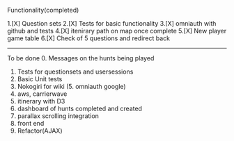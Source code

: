 Functionality(completed)

1.[X] Question sets
2.[X] Tests for basic functionality
3.[X] omniauth with github and tests
4.[X] itenirary path on map once complete
5.[X] New player game table
6.[X] Check of 5 questions and redirect back


-----------------------------------

To be done
0. Messages on the hunts being played
1. Tests for questionsets and usersessions
3. Basic Unit tests
4. Nokogiri for wiki
(5. omniauth google)
4. aws, carrierwave
6. itinerary with D3
7. dashboard of hunts completed and created
8. parallax scrolling integration
9. front end
10. Refactor(AJAX)
